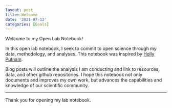 ```yaml
---
layout: post
title: Welcome
date: '2021-07-12'
categories: [Goals]
---
```




<div class="message">
  Welcome to my Open Lab Notebook!
</div>

In this open lab notebook, I seek to commit to open science through my data, methodology, and analyses. This notebook was inspired by <a href='https://github.com/hputnam/Putnam_Lab_Notebook' target='_blank'>Holly Putnam</a>. 

Blog posts will outline the analysis I am conducting and link to resources, data, and other github repositories. I hope this notebook not only documents and improves my own work, but advances the capabilities and knowledge of our scientific community.


-----

Thank you for opening my lab notebook.

